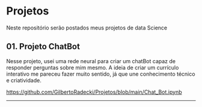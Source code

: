 # Projetos

Neste repositório serão postados meus projetos de data Science

## 01. Projeto ChatBot
Nesse projeto, usei uma rede neural para criar um chatBot capaz de responder perguntas sobre mim mesmo.
A ideia de criar um currículo interativo me pareceu fazer muito sentido, já que une conhecimento técnico e criatividade.

https://github.com/GilbertoRadecki/Projetos/blob/main/Chat_Bot.ipynb
______________________________________________________________________
